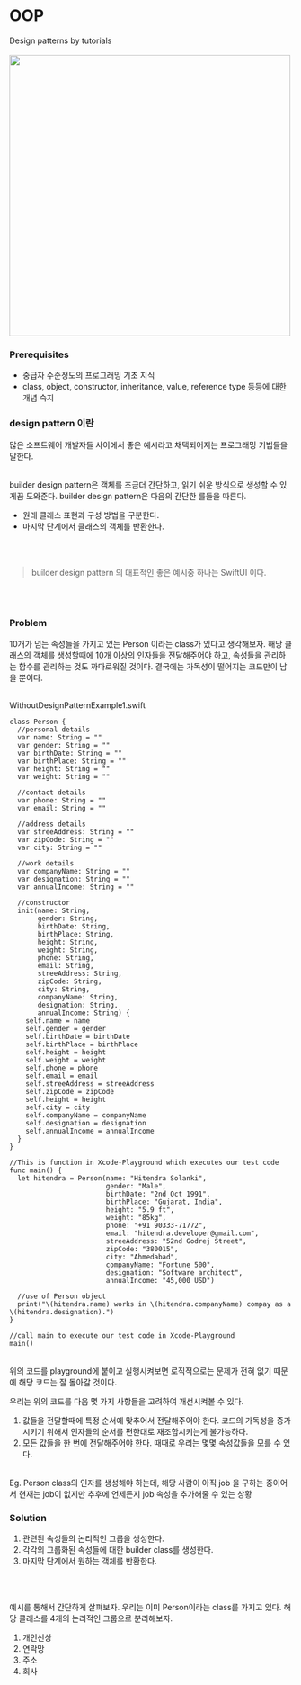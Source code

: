 # OOP
Design patterns by tutorials<br /><br />
<img src="https://miro.medium.com/max/700/1*YzzWikIJMuc3Bzz3r08aEg.png" width=500 />

### Prerequisites
- 중급자 수준정도의 프로그래밍 기초 지식
- class, object, constructor, inheritance, value, reference type 등등에 대한 개념 숙지

### design pattern 이란 
많은 소프트웨어 개발자들 사이에서 좋은 예시라고 채택되어지는 프로그래밍 기법들을 말한다.  <br /><br />

builder design pattern은 객체를 조금더 간단하고, 읽기 쉬운 방식으로 생성할 수 있게끔 도와준다. builder design pattern은 다음의 간단한 룰들을 따른다. 
- 원래 클래스 표현과 구성 방법을 구분한다. 
- 마지막 단계에서 클래스의 객체를 반환한다. 

<br /><br />

> builder design pattern 의 대표적인 좋은 예시중 하나는 SwiftUI 이다. 

<br /><br />

### Problem
10개가 넘는 속성들을 가지고 있는 Person 이라는 class가 있다고 생각해보자. 해당 클래스의 객체를 생성할때에 10개 이상의 인자들을 전달해주어야 하고, 속성들을 관리하는 함수를 관리하는 것도 까다로워질 것이다. 결국에는 가독성이 떨어지는 코드만이 남을 뿐이다. <br /><br />

WithoutDesignPatternExample1.swift
```
class Person {
  //personal details
  var name: String = ""
  var gender: String = ""
  var birthDate: String = ""
  var birthPlace: String = ""
  var height: String = ""
  var weight: String = ""
  
  //contact details
  var phone: String = ""
  var email: String = ""
  
  //address details
  var streeAddress: String = ""
  var zipCode: String = ""
  var city: String = ""
  
  //work details
  var companyName: String = ""
  var designation: String = ""
  var annualIncome: String = ""
  
  //constructor
  init(name: String,
       gender: String,
       birthDate: String,
       birthPlace: String,
       height: String,
       weight: String,
       phone: String,
       email: String,
       streeAddress: String,
       zipCode: String,
       city: String,
       companyName: String,
       designation: String,
       annualIncome: String) {
    self.name = name
    self.gender = gender
    self.birthDate = birthDate
    self.birthPlace = birthPlace
    self.height = height
    self.weight = weight
    self.phone = phone
    self.email = email
    self.streeAddress = streeAddress
    self.zipCode = zipCode
    self.height = height
    self.city = city
    self.companyName = companyName
    self.designation = designation
    self.annualIncome = annualIncome
  }
}

//This is function in Xcode-Playground which executes our test code
func main() {
  let hitendra = Person(name: "Hitendra Solanki",
                        gender: "Male",
                        birthDate: "2nd Oct 1991",
                        birthPlace: "Gujarat, India",
                        height: "5.9 ft",
                        weight: "85kg",
                        phone: "+91 90333-71772",
                        email: "hitendra.developer@gmail.com",
                        streeAddress: "52nd Godrej Street",
                        zipCode: "380015",
                        city: "Ahmedabad",
                        companyName: "Fortune 500",
                        designation: "Software architect",
                        annualIncome: "45,000 USD")
  
  //use of Person object
  print("\(hitendra.name) works in \(hitendra.companyName) compay as a \(hitendra.designation).")
}

//call main to execute our test code in Xcode-Playground
main()
```
<br />
위의 코드를 playground에 붙이고 실행시켜보면 로직적으로는 문제가 전혀 없기 때문에 해당 코드는 잘 돌아갈 것이다. <br />

우리는 위의 코드를 다음 몇 가지 사항들을 고려하여 개선시켜볼 수 있다. 

1. 값들을 전달할때에 특정 순서에 맞추어서 전달해주어야 한다. 코드의 가독성을 증가시키기 위해서 인자들의 순서를 편한대로 재조합시키는게 불가능하다. 
2. 모든 값들을 한 번에 전달해주어야 한다. 때때로 우리는 몇몇 속성값들을 모를 수 있다. 

<br />
Eg. Person class의 인자를 생성해야 하는데, 해당 사람이 아직 job 을 구하는 중이어서 현재는 job이 없지만 추후에 언제든지 job 속성을 추가해줄 수 있는 상황

### Solution
1. 관련된 속성들의 논리적인 그룹을 생성한다. 
2. 각각의 그룹화된 속성들에 대한 builder class를 생성한다. 
3. 마지막 단계에서 원하는 객체를 반환한다. 

<br /><br />

예시를 통해서 간단하게 살펴보자. 우리는 이미 Person이라는 class를 가지고 있다. 해당 클래스를 4개의 논리적인 그룹으로 분리해보자. 

1. 개인신상
2. 연락망
3. 주소
4. 회사


